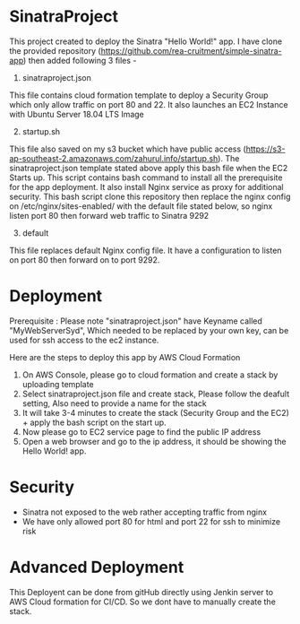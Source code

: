# SinatraProject
This project created to deploy the Sinatra "Hello World!" app. I have clone the provided repository (https://github.com/rea-cruitment/simple-sinatra-app) then added following 3 files - 

1. sinatraproject.json 

This file contains cloud formation template to deploy a Security Group which only allow traffic on port 80 and 22. It also launches an EC2 Instance with Ubuntu Server 18.04 LTS Image


2. startup.sh 

This file also saved on my s3 bucket which have public access (https://s3-ap-southeast-2.amazonaws.com/zahurul.info/startup.sh). The sinatraproject.json template stated above apply this bash file when the EC2 Starts up. This script contains bash command to install all the prerequisite for the app deployment. It also install Nginx service as proxy for additional security. This bash script clone this repository then replace the nginx config on /etc/nginx/sites-enabled/ with the default file stated below, so nginx listen port 80 then forward web traffic to Sinatra 9292

3. default

This file replaces default Nginx config file. It have a configuration to listen on port 80 then forward on to port 9292.


Deployment
==========
Prerequisite : Please note "sinatraproject.json" have Keyname called "MyWebServerSyd", Which needed to be replaced by your own key, can be used for ssh access to the ec2 instance.


Here are the steps to deploy this app by AWS Cloud Formation

1. On AWS Console, please go to cloud formation and create a stack by uploading template
2. Select sinatraproject.json file and create stack, Please follow the deafult setting, Also need to provide a name for the stack
3. It will take 3-4 minutes to create the stack (Security Group and the EC2) + apply the bash script on the start up.
4. Now please go to EC2 service page to find the public IP address
5. Open a web browser and go to the ip address, it should be showing the Hello World! app.

Security
========
- Sinatra not exposed to the web rather accepting traffic from nginx
- We have only allowed port 80 for html and port 22 for ssh to minimize risk

Advanced Deployment
===================
This Deployent can be done from gitHub directly using Jenkin server to AWS Cloud formation for CI/CD. So we dont have to manually create the stack.


